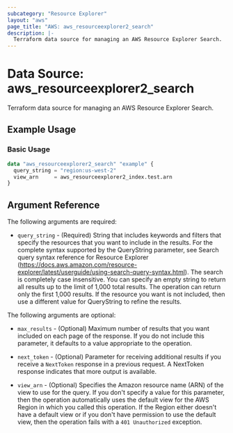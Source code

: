 ```yaml
---
subcategory: "Resource Explorer"
layout: "aws"
page_title: "AWS: aws_resourceexplorer2_search"
description: |-
  Terraform data source for managing an AWS Resource Explorer Search.
---
```

# Data Source: aws_resourceexplorer2_search

Terraform data source for managing an AWS Resource Explorer Search.

## Example Usage

### Basic Usage

```terraform
data "aws_resourceexplorer2_search" "example" {
  query_string = "region:us-west-2"
  view_arn     = aws_resourceexplorer2_index.test.arn
}
```

## Argument Reference

The following arguments are required:

* `query_string` - (Required) String that includes keywords and filters that specify the resources that you want to include in the results. For the complete syntax supported by the QueryString parameter, see Search query syntax reference for Resource Explorer (https://docs.aws.amazon.com/resource-explorer/latest/userguide/using-search-query-syntax.html). The search is completely case insensitive. You can specify an empty string to return all results up to the limit of 1,000 total results. The operation can return only the first 1,000 results. If the resource you want is not included, then use a different value for QueryString to refine the results.

The following arguments are optional:

* `max_results` - (Optional) Maximum number of results that you want included on each page of the response. If you do not include this parameter, it defaults to a value appropriate to the operation.

* `next_token` - (Optional) Parameter for receiving additional results if you receive a `NextToken` response in a previous request. A NextToken response indicates that more output is available.

* `view_arn` - (Optional) Specifies the Amazon resource name (ARN) of the view to use for the query. If you don't specify a value for this parameter, then the operation automatically uses the default view for the AWS Region in which you called this operation. If the Region either doesn't have a default view or if you don't have permission to use the default view, then the operation fails with a `401 Unauthorized` exception.
